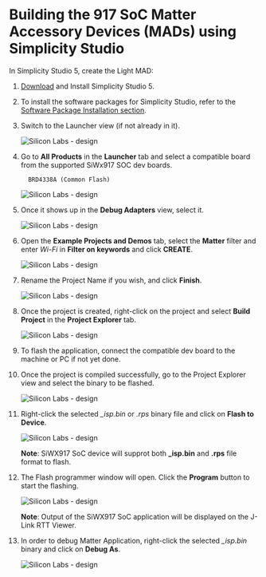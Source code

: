 # Building the 917 SoC Matter Accessory Devices (MADs) using Simplicity Studio

In Simplicity Studio 5, create the Light MAD:

1. [Download](https://www.silabs.com/developers/simplicity-studio) and Install Simplicity Studio 5.
2. To install the software packages for Simplicity Studio, refer to the [Software Package Installation section](/matter/<docspace-docleaf-version>/matter-wifi-getting-started-example/software-installation#installation-of-software-packages).

3. Switch to the Launcher view (if not already in it).

    ![Silicon Labs - design](./images/SiWx917-soc-launcer-tab.png)

4. Go to **All Products** in the **Launcher** tab and select a compatible board from the supported SiWx917 SOC dev boards.

    ```shell
      BRD4338A (Common Flash)
    ```

    ![Silicon Labs - design](./images/SiWx917-soc-board-selection.png)

5. Once it shows up in the **Debug Adapters** view, select it.

    ![Silicon Labs - design](./images/SiWx917-soc-debug-adapter.png)

6. Open the **Example Projects and Demos** tab, select the **Matter** filter and enter *Wi-Fi* in **Filter on keywords** and click **CREATE**.

    ![Silicon Labs - design](./images/SiWx917-soc-create-wifi-projects.png)

7. Rename the Project Name if you wish, and click **Finish**.

    ![Silicon Labs - design](./images/SiWx917-soc-project-wizard.png)

8. Once the project is created, right-click on the project and select **Build Project** in the **Project Explorer** tab.

    ![Silicon Labs - design](./images/SiWx917-soc-build-wifi-project.png)

9. To flash the application, connect the compatible dev board to the machine or PC if not yet done.

10. Once the project is compiled successfully, go to the Project Explorer view and select the binary to be flashed.

    ![Silicon Labs - design](./images/SiWx917-soc-isp-binary-selection.png)

11. Right-click the selected *_isp.bin* or *.rps* binary file and click on **Flash to Device**.

    ![Silicon Labs - design](./images/SiWx917-soc-flash-todevice.png)

    **Note**: SiWX917 SoC device will supprot both **_isp.bin** and **.rps** file format to flash.

12. The Flash programmer window will open. Click the **Program** button to start the flashing.

    ![Silicon Labs - design](./images/SiWx917-soc-flash-program.png)

    **Note**: Output of the SiWX917 SoC application will be displayed on the J-Link RTT Viewer.

13. In order to debug Matter Application, right-click the selected *_isp.bin* binary and click on **Debug As**.

    ![Silicon Labs - design](./images/SiWx917-soc-debug.png)
